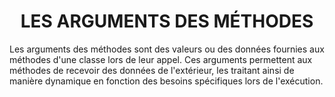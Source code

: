 <h1 align="center" id="title">
LES ARGUMENTS DES MÉTHODES</h1>

<p id="description">
Les arguments des méthodes sont des valeurs ou des données fournies aux méthodes d'une classe
lors de leur appel. Ces arguments permettent aux méthodes de recevoir des données de l'extérieur,
les traitant ainsi de manière dynamique en fonction des besoins spécifiques lors de l'exécution.
</p>